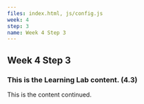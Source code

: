 ```yaml
---
files: index.html, js/config.js
week: 4
step: 3
name: Week 4 Step 3
---
```


## Week 4 Step 3

### This is the Learning Lab content. (4.3)

This is the content continued.
